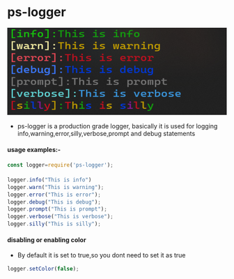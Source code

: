 # ps-logger

<img src="screenshots/prod-logger.PNG" alt="screenshot" height="200" width="600"/>

- ps-logger is a production grade logger, basically it is used for logging info,warning,error,silly,verbose,prompt and debug statements

#### usage examples:-

```JAVASCRIPT
const logger=require('ps-logger');

logger.info("This is info")
logger.warn("This is warning");
logger.error("This is error");
logger.debug("This is debug");
logger.prompt("This is prompt");
logger.verbose("This is verbose");
logger.silly("This is silly");
```


#### disabling or enabling color
- By default it is set to true,so you dont need to set it as true

```javascript
logger.setColor(false);
```
